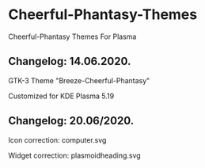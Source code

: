 # Cheerful-Phantasy-Themes
Cheerful-Phantasy Themes For Plasma

Changelog: 14.06.2020.
----------------------

GTK-3 Theme "Breeze-Cheerful-Phantasy"

Customized for KDE Plasma 5.19

Changelog: 20.06/2020.
----------------------

Icon correction: computer.svg

Widget correction: plasmoidheading.svg
